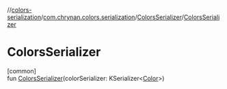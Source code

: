 //[colors-serialization](../../../index.md)/[com.chrynan.colors.serialization](../index.md)/[ColorsSerializer](index.md)/[ColorsSerializer](-colors-serializer.md)

# ColorsSerializer

[common]\
fun [ColorsSerializer](-colors-serializer.md)(colorSerializer: KSerializer&lt;[Color](../../../../colors-core/colors-core/com.chrynan.colors/-color/index.md)&gt;)
